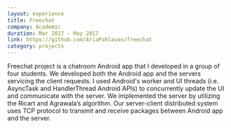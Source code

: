 ```yaml
---
layout: experience
title: Freechat
company: Academic
duration: Mar 2017 - May 2017
link: https://github.com/AriaPahlavan/freechat
category: projects
---
```

Freechat project is a chatroom Android app that I developed in a group of four students. We developed both the Android app
and the servers servicing the client requests. I used Android's worker and UI threads (i.e. AsyncTask and HandlerThread Android APIs) 
to concurrently update the UI and communicate with the server. We implemented the server by utilizing the 
Ricart and Agrawala’s algorithm. Our server-client distributed system uses TCP protocol to transmit and 
receive packages between Android app and the server.